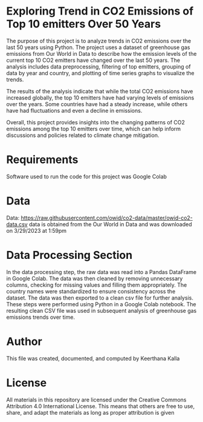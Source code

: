 # Exploring Trend in CO2 Emissions of Top 10 emitters Over 50 Years
The purpose of this project is to analyze trends in CO2 emissions over the last 50 years using Python. The project uses a dataset of greenhouse gas emissions from Our World in Data to describe how the emission levels of the current top 10 CO2 emitters have changed over the last 50 years. The analysis includes data preprocessing, filtering of top emitters, grouping of data by year and country, and plotting of time series graphs to visualize the trends.

The results of the analysis indicate that while the total CO2 emissions have increased globally, the top 10 emitters have had varying levels of emissions over the years. Some countries have had a steady increase, while others have had fluctuations and even a decline in emissions. 

Overall, this project provides insights into the changing patterns of CO2 emissions among the top 10 emitters over time, which can help inform discussions and policies related to climate change mitigation.


# Requirements
Software used to run the code for this project was Google Colab
# Data 
Data: https://raw.githubusercontent.com/owid/co2-data/master/owid-co2-data.csv
data is obtained from the Our World in Data and was downloaded on 3/29/2023 at 1:59pm 
# Data Processing Section
In the data processing step, the raw data was read into a Pandas DataFrame in Google Colab. The data was then cleaned by removing unnecessary columns, checking for missing values and filling them appropriately. The country names were standardized to ensure consistency across the dataset. The data was then exported to a clean csv file for further analysis.
These steps were performed using Python in a Google Colab notebook. The resulting clean CSV file was used in subsequent analysis of greenhouse gas emissions trends over time.

# Author 
This file was created, documented, and computed by Keerthana Kalla
# License 
All materials in this repository are licensed under the Creative Commons Attribution 4.0 International License. This means that others are free to use, share, and adapt the materials as long as proper attribution is given
